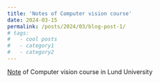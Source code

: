 ```yaml
---
title: 'Notes of Computer vision course'
date: 2024-03-15
permalink: /posts/2024/03/blog-post-1/
# tags:
#   - cool posts
#   - category1
#   - category2
---
```


<a href="https://protective-axolotl-80a.notion.site/Computer-Vision-Course-6a2c11976a564c5b9b71020075253202?pvs=4">Note</a> of Computer vision course in Lund University <br>
